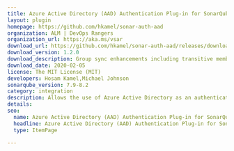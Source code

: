 ```yaml
---
title: Azure Active Directory (AAD) Authentication Plug-in for SonarQube
layout: plugin
homepage: https://github.com/hkamel/sonar-auth-aad
organization: ALM | DevOps Rangers
organization_url: https://aka.ms/vsar
download_url: https://github.com/hkamel/sonar-auth-aad/releases/download/1.2.0/sonar-auth-aad-plugin-1.2.0.jar
download_version: 1.2.0
download_description: Group sync enhancements including transitive members. Code cleanup.
download_date: 2020-02-05
license: The MIT License (MIT)
developers: Hosam Kamel,Michael Johnson
sonarqube_version: 7.9-8.2
category: integration
description: Allows the use of Azure Active Directory as an authentication source for SonarQube.
details: 
seo: 
  name: Azure Active Directory (AAD) Authentication Plug-in for SonarQube
  headline: Azure Active Directory (AAD) Authentication Plug-in for SonarQube - SonarQube Plugin
  type: ItemPage

---
```

